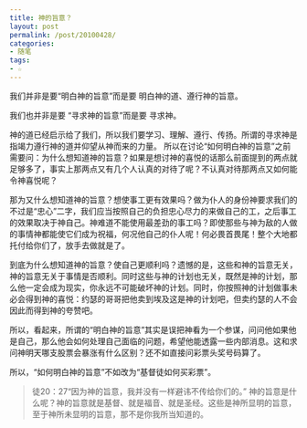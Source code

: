 ```yaml
---
title: 神的旨意？
layout: post
permalink: /post/20100428/
categories:
- 随笔
tags:
- ☆
---
```


我们并非是要“明白神的旨意”而是要 明白神的道、遵行神的旨意。

我们也并非是要 “寻求神的旨意”而是要 寻求神。

神的道已经启示给了我们，所以我们要学习、理解、遵行、传扬。所谓的寻求神是指竭力遵行神的道并仰望从神而来的力量。
所以在讨论“如何明白神的旨意”之前需要问：为什么想知道神的旨意？如果是想讨神的喜悦的话那么前面提到的两点就足够多了，事实上那两点又有几个人认真的对待了呢？不认真对待那两点又如何能令神喜悦呢？

那为又什么想知道神的旨意？想使事工更有效果吗？做为仆人的身份神要求我们的不过是“忠心”二字，我们应当按照自己的负担忠心尽力的来做自己的工，之后事工的效果取决于神自己。神难道不能使用最差劲的事工吗？即使那些与神为敌的人做的事情神都能使它们成为祝福，何况他自己的仆人呢！何必畏首畏尾！整个大地都托付给你们了，放手去做就是了。

到底为什么想知道神的旨意？使自己更顺利吗？遗憾的是，这些和神的旨意无关，神的旨意无关于事情是否顺利。同时这些与神的计划也无关，既然是神的计划，那么他一定会成为现实，你永远不可能破坏神的计划。同时，你按照神的计划做事未必会得到神的喜悦：约瑟的哥哥把他卖到埃及这是神的计划吧，但卖约瑟的人不会因此而得到神的夸赞吧。

所以，看起来，所谓的“明白神的旨意”其实是误把神看为一个参谋，问问他如果他是自己，那么他会如何处理自己面临的问题，希望他能透露一些内部消息。这和求问神明天哪支股票会暴涨有什么区别？还不如直接问彩票头奖号码算了。

所以，“如何明白神的旨意”不如改为“基督徒如何买彩票”。

>徒20：27“因为神的旨意，我并没有一样避讳不传给你们的。”
神的旨意是什么呢？神的旨意就是基督、就是福音、就是圣经。这些是神所显明的旨意，至于神所未显明的旨意，那不是你我所当知道的。
